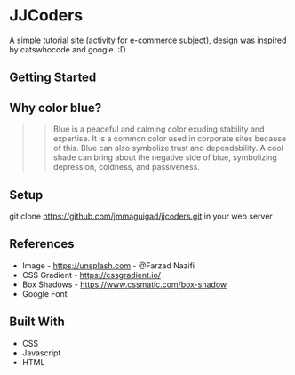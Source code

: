 # JJCoders
A simple tutorial site (activity for e-commerce subject), design was inspired by catswhocode and google. :D

## Getting Started
## Why color blue?
>> Blue is a peaceful and calming color exuding stability and expertise. It is a common color used in corporate sites because of this. Blue can also symbolize trust and dependability.
A cool shade can bring about the negative side of blue, symbolizing depression, coldness, and passiveness.

## Setup
git clone https://github.com/jmmaguigad/jjcoders.git in your web server

## References
* Image - https://unsplash.com - @Farzad Nazifi
* CSS Gradient - https://cssgradient.io/
* Box Shadows - https://www.cssmatic.com/box-shadow
* Google Font

## Built With
* CSS
* Javascript
* HTML
